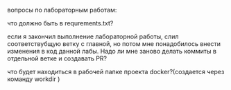 вопросы по лабораторным работам:

  что должно быть в requrements.txt?
  
  если я закончил выполнение лабораторной работы, слил соответствубщую ветку
с главной, но потом мне понадобилось внести изменения в код данной лабы. Надо ли
мне заново делать коммиты в отдельной ветке и создавать PR?

  что будет находиться в рабочей папке проекта docker?(создается через команду workdir )
  
  

